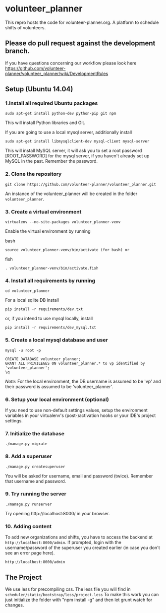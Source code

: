 # volunteer_planner
This repro hosts the code for volunteer-planner.org. A platform to schedule shifts of volunteers.

## Please do pull request against the development branch.
If you have questions concerning our workflow please look here
https://github.com/volunteer-planner/volunteer_planner/wiki/DevelopmentRules

## Setup (Ubuntu 14.04)

### 1.Install all required Ubuntu packages

    sudo apt-get install python-dev python-pip git npm

This will install Python libraries and Git.

If you are going to use a local mysql server, additionally install

    sudo apt-get install libmysqlclient-dev mysql-client mysql-server

This will install MySQL server, it will ask you to set a root password
[ROOT_PASSWORD] for the mysql server, if you haven't already set up MySQL in the
past. Remember the password.

### 2. Clone the repository

    git clone https://github.com/volunteer-planner/volunteer_planner.git

An instance of the volunteer_planner will be created in the folder
`volunteer_planner`.

### 3. Create a virtual environment

    virtualenv --no-site-packages volunteer_planner-venv

Enable the virtual environment by running

bash

    source volunteer_planner-venv/bin/activate (for bash) or

fish

    . volunteer_planner-venv/bin/activate.fish

### 4. Install all requirements by running

    cd volunteer_planner

For a local sqlite DB install

    pip install -r requirements/dev.txt

or, if you intend to use mysql locally, install

    pip install -r requirements/dev_mysql.txt

### 5. Create a local mysql database and user

    mysql -u root -p

    CREATE DATABASE volunteer_planner;
    GRANT ALL PRIVILEGES ON volunteer_planner.* to vp identified by 'volunteer_planner';
    \q

*Note*: For the local environment, the DB username is assumed to be 'vp'
and their password is assumed to be 'volunteer_planner'.

### 6. Setup your local environment (optional)

If you need to use non-default settings values, setup the environment variables
in your virtualenv's (post-)activation hooks or your IDE's project settings.

### 7. Initialize the database

    ./manage.py migrate

### 8. Add a superuser

    ./manage.py createsuperuser

You will be asked for username, email and password (twice). Remember that
username and password.

### 9. Try running the server

    ./manage.py runserver

Try opening http://localhost:8000/ in your browser.

### 10. Adding content

To add new organizations and shifts, you have to access the backend at
`http://localhost:8000/admin`. If prompted, login with the username/password of
the superuser you created earlier (in case you don't see an error page here).

    http://localhost:8000/admin

## The Project

We use less for precompiling css. The less file you will find in
`scheduler/static/bootstrap/less/project.less` To make this work you can just
initialize the folder with "npm install -g" and then let grunt watch for
changes.
